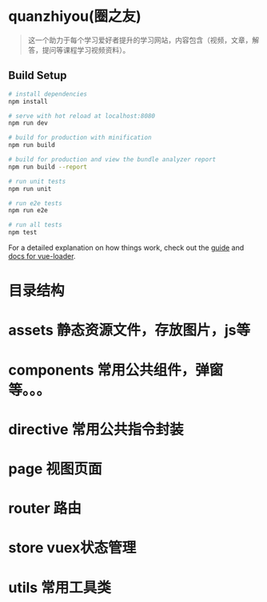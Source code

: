 # quanzhiyou(圈之友)

> 这一个助力于每个学习爱好者提升的学习网站，内容包含（视频，文章，解答，提问等课程学习视频资料）。

## Build Setup

``` bash
# install dependencies
npm install

# serve with hot reload at localhost:8080
npm run dev

# build for production with minification
npm run build

# build for production and view the bundle analyzer report
npm run build --report

# run unit tests
npm run unit

# run e2e tests
npm run e2e

# run all tests
npm test
```

For a detailed explanation on how things work, check out the [guide](http://vuejs-templates.github.io/webpack/) and [docs for vue-loader](http://vuejs.github.io/vue-loader).


# 目录结构
# assets 静态资源文件，存放图片，js等
# components 常用公共组件，弹窗等。。。
# directive 常用公共指令封装
# page 视图页面
# router 路由
# store vuex状态管理
# utils 常用工具类